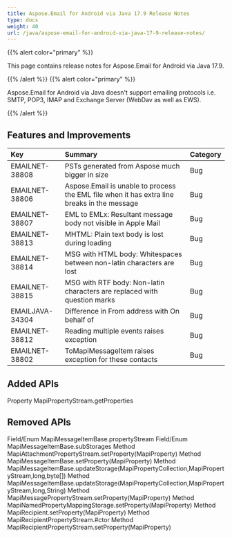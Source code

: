 ```yaml
---
title: Aspose.Email for Android via Java 17.9 Release Notes
type: docs
weight: 40
url: /java/aspose-email-for-android-via-java-17-9-release-notes/
---
```


{{% alert color="primary" %}} 

This page contains release notes for Aspose.Email for Android via Java 17.9.

{{% /alert %}} {{% alert color="primary" %}} 

Aspose.Email for Android via Java doesn't support emailing protocols i.e. SMTP, POP3, IMAP and Exchange Server (WebDav as well as EWS).

{{% /alert %}} 
## **Features and Improvements**

|**Key**|**Summary**|**Category**|
| :- | :- | :- |
|EMAILNET-38808|PSTs generated from Aspose much bigger in size|Bug|
|EMAILNET-38806|Aspose.Email is unable to process the EML file when it has extra line breaks in the message|Bug|
|EMAILNET-38807|EML to EMLx: Resultant message body not visible in Apple Mail|Bug|
|EMAILNET-38813|MHTML: Plain text body is lost during loading|Bug|
|EMAILNET-38814|MSG with HTML body: Whitespaces between non-latin characters are lost|Bug|
|EMAILNET-38815|MSG with RTF body: Non-latin characters are replaced with question marks|Bug|
|EMAILJAVA-34304|Difference in From address with On behalf of|Bug|
|EMAILNET-38812|Reading multiple events raises exception|Bug|
|EMAILNET-38802|ToMapiMessageItem raises exception for these contacts|Bug|

## **Added APIs**
Property MapiPropertyStream.getProperties
## **Removed APIs**
Field/Enum MapiMessageItemBase.propertyStream
Field/Enum MapiMessageItemBase.subStorages
Method MapiAttachmentPropertyStream.setProperty(MapiProperty)
Method MapiMessageItemBase.setProperty(MapiProperty)
Method MapiMessageItemBase.updateStorage(MapiPropertyCollection,MapiPropertyStream,long,byte[])
Method MapiMessageItemBase.updateStorage(MapiPropertyCollection,MapiPropertyStream,long,String)
Method MapiMessagePropertyStream.setProperty(MapiProperty)
Method MapiNamedPropertyMappingStorage.setProperty(MapiProperty)
Method MapiRecipient.setProperty(MapiProperty)
Method MapiRecipientPropertyStream.#ctor
Method MapiRecipientPropertyStream.setProperty(MapiProperty)
